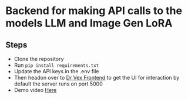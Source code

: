 # Backend for making API calls to the models LLM and Image Gen LoRA

## Steps
<ul>
  <li>Clone the repository</li>
  <li>Run <code>pip install requirements.txt</code></li>
  <li>Update the API keys in the .env file</li>
  <li> Then headon over to <a href="https://github.com/stqc/dr-vex-front-end">Dr Vex Frontend</a> to get the UI for interaction by default the server runs on port 5000</li>
  <li>Demo video <a href="https://drive.google.com/file/d/12RbB0_jTim3MbWp4kuqLu6Ciu8lMMB3x/view?usp=sharing">Here</a></li>
</ul>
